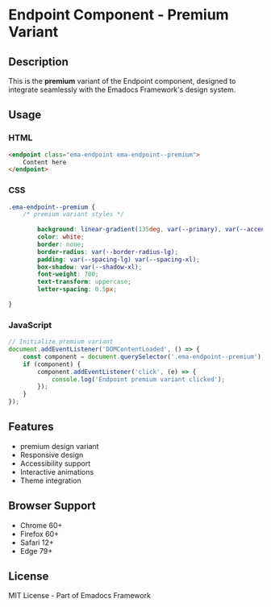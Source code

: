 # Endpoint Component - Premium Variant

## Description
This is the **premium** variant of the Endpoint component, designed to integrate seamlessly with the Emadocs Framework's design system.

## Usage

### HTML
```html
<endpoint class="ema-endpoint ema-endpoint--premium">
    Content here
</endpoint>
```

### CSS
```css
.ema-endpoint--premium {
    /* premium variant styles */
    
        background: linear-gradient(135deg, var(--primary), var(--accent));
        color: white;
        border: none;
        border-radius: var(--border-radius-lg);
        padding: var(--spacing-lg) var(--spacing-xl);
        box-shadow: var(--shadow-xl);
        font-weight: 700;
        text-transform: uppercase;
        letter-spacing: 0.5px;
    
}
```

### JavaScript
```javascript
// Initialize premium variant
document.addEventListener('DOMContentLoaded', () => {
    const component = document.querySelector('.ema-endpoint--premium');
    if (component) {
        component.addEventListener('click', (e) => {
            console.log('Endpoint premium variant clicked');
        });
    }
});
```

## Features
- premium design variant
- Responsive design
- Accessibility support
- Interactive animations
- Theme integration

## Browser Support
- Chrome 60+
- Firefox 60+
- Safari 12+
- Edge 79+

## License
MIT License - Part of Emadocs Framework
